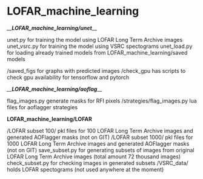 # LOFAR_machine_learning

*__**LOFAR_machine_learning/unet***__

unet.py for training the model using LOFAR Long Term Archive images
unet_vsrc.py for training the model using VSRC spectograms
unet_load.py for loading already trained models from LOFAR_machine_learning/saved models

/saved_figs for graphs with predicted images
/check_gpu has scripts to check gpu availability for tensorflow and pytorch

*__**LOFAR_machine_learning/aoflag***__

flag_images.py generate masks for RFI pixels
/strategies/flag_images.py lua files for aoflagger strategies

__**LOFAR_machine_learning/LOFAR**__

/LOFAR subset 100/ pkl files for 100 LOFAR Long Term Archive images and generated AOFlagger masks (not on GIT)
/LOFAR subset 1000/ pkl files for 1000 LOFAR Long Term Archive images and generated AOFlagger masks (not on GIT)
save_subset.py for generating subsets of images from original LOFAR Long Term Archive images (total amount 72 thousand images)
check_subset.py for checking images in generated subsets
/VSRC_data/ holds LOFAR spectograms (not used anywhere at the moment)

